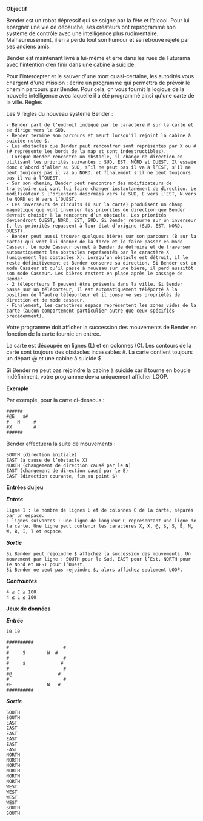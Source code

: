 
**Objectif**

Bender est un robot dépressif qui se soigne par la fête et l’alcool. Pour lui épargner une vie de débauche, ses créateurs ont reprogrammé son système de contrôle avec une intelligence plus rudimentaire. Malheureusement, il en a perdu tout son humour et se retrouve rejeté par ses anciens amis.

Bender est maintenant livré à lui-même et erre dans les rues de Futurama avec l'intention d’en finir dans une cabine à suicide.

Pour l'intercepter et le sauver d'une mort quasi-certaine, les autorités vous chargent d'une mission : écrire un programme qui permettra de prévoir le chemin parcouru par Bender. Pour cela, on vous fournit la logique de la nouvelle intelligence avec laquelle il a été programmé ainsi qu'une carte de la ville.
  Règles

Les 9 règles du nouveau système Bender :

    - Bender part de l’endroit indiqué par le caractère @ sur la carte et se dirige vers le SUD.
    - Bender termine son parcours et meurt lorsqu’il rejoint la cabine à suicide notée $.
    - Les obstacles que Bender peut rencontrer sont représentés par X ou # (# représente les bords de la map et sont indestructibles).
    - Lorsque Bender rencontre un obstacle, il change de direction en utilisant les priorités suivantes : SUD, EST, NORD et OUEST. Il essaie donc d’abord d’aller au SUD, s’il ne peut pas il va à l’EST, s’il ne peut toujours pas il va au NORD, et finalement s'il ne peut toujours pas il va à l’OUEST.
    - Sur son chemin, Bender peut rencontrer des modificateurs de trajectoire qui vont lui faire changer instantanément de direction. Le modificateur S l'orientera désormais vers le SUD, E vers l’EST, N vers le NORD et W vers l’OUEST.
    - Les inverseurs de circuits (I sur la carte) produisent un champ magnétique qui vont inverser les priorités de direction que Bender devrait choisir à la rencontre d’un obstacle. Les priorités deviendront OUEST, NORD, EST, SUD. Si Bender retourne sur un inverseur I, les priorités repassent à leur état d’origine (SUD, EST, NORD, OUEST).
    - Bender peut aussi trouver quelques bières sur son parcours (B sur la carte) qui vont lui donner de la force et le faire passer en mode Casseur. Le mode Casseur permet à Bender de détruire et de traverser automatiquement les obstacles représentés par le caractère X (uniquement les obstacles X). Lorsqu’un obstacle est détruit, il le reste définitivement et Bender conserve sa direction. Si Bender est en mode Casseur et qu’il passe à nouveau sur une bière, il perd aussitôt son mode Casseur. Les bières restent en place après le passage de Bender.
    - 2 téléporteurs T peuvent être présents dans la ville. Si Bender passe sur un téléporteur, il est automatiquement téléporté à la position de l’autre téléporteur et il conserve ses propriétés de direction et de mode casseur.
    - Finalement, les caractères espace représentent les zones vides de la carte (aucun comportement particulier autre que ceux spécifiés précédemment).

Votre programme doit afficher la succession des mouvements de Bender en fonction de la carte fournie en entrée.

La carte est découpée en lignes (L) et en colonnes (C). Les contours de la carte sont toujours des obstacles incassables #. La carte contient toujours un départ @ et une cabine à suicide $.

Si Bender ne peut pas rejoindre la cabine à suicide car il tourne en boucle indéfiniment, votre programme devra uniquement afficher LOOP.
  
**Exemple**

Par exemple, pour la carte ci-dessous :


    ######
    #@E   $#
    #   N     #
    #X        #
    ######



Bender effectuera la suite de mouvements :

    SOUTH (direction initiale)
    EAST (à cause de l’obstacle X)
    NORTH (changement de direction causé par le N)
    EAST (changement de direction causé par le E)
    EAST (direction courante, fin au point $)

**Entrées du jeu**

**_Entrée_**

    Ligne 1 : le nombre de lignes L et de colonnes C de la carte, séparés par un espace.
    L lignes suivantes : une ligne de longueur C représentant une ligne de la carte. Une ligne peut contenir les caractères X, X, @, $, S, E, N, W, B, I, T et espace.
**_Sortie_**

    Si Bender peut rejoindre $ affichez la succession des mouvements. Un mouvement par ligne : SOUTH pour le Sud, EAST pour l’Est, NORTH pour le Nord et WEST pour l’Ouest. 
    Si Bender ne peut pas rejoindre $, alors affichez seulement LOOP.


**_Contraintes_**

    4 ≤ C ≤ 100
    4 ≤ L ≤ 100

**Jeux de données**

**_Entrée_**

    10 10

    ##########
    #                    #
    #     S        W  #
    #                    #
    #     $             #
    #                    #
    #@                 #
    #                    #
    #E             N   #
    ##########

**_Sortie_**

    SOUTH
    SOUTH
    EAST
    EAST
    EAST
    EAST
    EAST
    EAST
    NORTH
    NORTH
    NORTH
    NORTH
    NORTH
    NORTH
    WEST
    WEST
    WEST
    WEST
    SOUTH
    SOUTH
